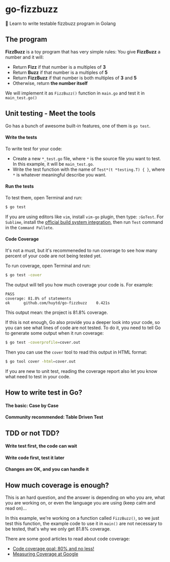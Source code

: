 # go-fizzbuzz
:rabbit: Learn to write testable fizzbuzz program in Golang

## The program
**FizzBuzz** is a toy program that has very simple rules: You give **FizzBuzz** a number and it will:

- Return **Fizz** if that number is a multiples of **3**
- Return **Buzz** if that number is a multiples of **5**
- Return **FizzBuzz** if that number is both multiples of **3** and **5**
- Otherwise, return **the number itself** 

We will implement it as `FizzBuzz()` function in `main.go` and test it in `main_test.go()`

## Unit testing - Meet the tools

Go has a bunch of awesome built-in features, one of them is `go test`.

#### Write the tests
To write test for your code:

- Create a new `*_test.go` file, where `*` is the source file you want to test. In this example, it will be `main_test.go`.
- Write the test function with the name of `Test*(t *testing.T) { }`, where `*` is whatever meaningful describe you want.

#### Run the tests
To test them, open Terminal and run:

```bash
$ go test
```

If you are using editors like `vim`, install `vim-go` plugin, then type: `:GoTest`. For `Sublime`, install the [official build system integration](https://github.com/golang/sublime-build), then run `Test` command in the `Command Pallete`.

#### Code Coverage
It's not a must, but it's recommeneded to run coverage to see how many percent of your code are not being tested yet.

To run coverage, open Terminal and run:

```bash
$ go test -cover
```

The output will tell you how much coverage your code is. For example:

```
PASS
coverage: 81.8% of statements
ok      github.com/huytd/go-fizzbuzz    0.421s
```

This output mean: the project is 81.8% coverage.

If this is not enough, Go also provide you a deeper look into your code, so you can see what lines of code are not tested. To do it, you need to tell Go to generate some output when it run coverage:

```bash
$ go test -coverprofile=cover.out
```

Then you can use the `cover` tool to read this output in HTML format:

```bash
$ go tool cover -html=cover.out
```

If you are new to unit test, reading the coverage report also let you know what need to test in your code.

## How to write test in Go?
<TBD>

#### The basic: Case by Case
<TBD>

#### Community recommended: Table Driven Test
<TBD>

## TDD or not TDD?
<TBD>

#### Write test first, the code can wait
<TBD>

#### Write code first, test it later
<TBD>

#### Changes are OK, and you can handle it
<TBD>

## How much coverage is enough?

This is an hard question, and the answer is depending on who you are, what you are working on, or even the language you are using (keep calm and read on)...

In this example, we're working on a function called `FizzBuzz()`, so we just test this function, the example code to use it in `main()` are not necessary to be tested, that's why we only get 81.8% coverage.

There are some good articles to read about code coverage:

- [Code coverage goal: 80% and no less!](http://googletesting.blogspot.com/2010/07/code-coverage-goal-80-and-no-less.html)
- [Measuring Coverage at Google](http://googletesting.blogspot.com/2014/07/measuring-coverage-at-google.html)